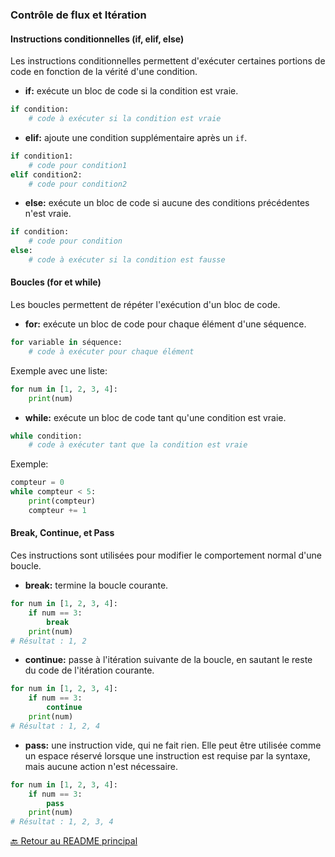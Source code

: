 ### **Contrôle de flux et Itération**

#### **Instructions conditionnelles (if, elif, else)**

Les instructions conditionnelles permettent d'exécuter certaines portions de code en fonction de la vérité d'une condition.

- **if:** exécute un bloc de code si la condition est vraie.

```python
if condition:
    # code à exécuter si la condition est vraie
```

- **elif:** ajoute une condition supplémentaire après un `if`. 

```python
if condition1:
    # code pour condition1
elif condition2:
    # code pour condition2
```

- **else:** exécute un bloc de code si aucune des conditions précédentes n'est vraie.

```python
if condition:
    # code pour condition
else:
    # code à exécuter si la condition est fausse
```

#### **Boucles (for et while)**

Les boucles permettent de répéter l'exécution d'un bloc de code.

- **for:** exécute un bloc de code pour chaque élément d'une séquence.

```python
for variable in séquence:
    # code à exécuter pour chaque élément
```

Exemple avec une liste:

```python
for num in [1, 2, 3, 4]:
    print(num)
```

- **while:** exécute un bloc de code tant qu'une condition est vraie.

```python
while condition:
    # code à exécuter tant que la condition est vraie
```

Exemple:

```python
compteur = 0
while compteur < 5:
    print(compteur)
    compteur += 1
```

#### **Break, Continue, et Pass**

Ces instructions sont utilisées pour modifier le comportement normal d'une boucle.

- **break:** termine la boucle courante.

```python
for num in [1, 2, 3, 4]:
    if num == 3:
        break
    print(num)
# Résultat : 1, 2
```

- **continue:** passe à l'itération suivante de la boucle, en sautant le reste du code de l'itération courante.

```python
for num in [1, 2, 3, 4]:
    if num == 3:
        continue
    print(num)
# Résultat : 1, 2, 4
```

- **pass:** une instruction vide, qui ne fait rien. Elle peut être utilisée comme un espace réservé lorsque une instruction est requise par la syntaxe, mais aucune action n'est nécessaire.

```python
for num in [1, 2, 3, 4]:
    if num == 3:
        pass
    print(num)
# Résultat : 1, 2, 3, 4
```


[🔙 Retour au README principal](./readme.md)
